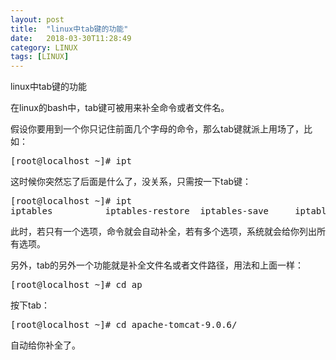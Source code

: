 ```yaml
---
layout: post
title:  "linux中tab键的功能"
date:   2018-03-30T11:28:49
category: LINUX
tags: [LINUX]
---
```


linux中tab键的功能

<p>在linux的bash中，tab键可被用来补全命令或者文件名。</p><p>假设你要用到一个你只记住前面几个字母的命令，那么tab键就派上用场了，比如：<br/></p><pre class="brush:bash;toolbar:false">[root@localhost&nbsp;~]#&nbsp;ipt</pre><p>这时候你突然忘了后面是什么了，没关系，只需按一下tab键：</p><pre class="brush:bash;toolbar:false">[root@localhost&nbsp;~]#&nbsp;ipt
iptables&nbsp;&nbsp;&nbsp;&nbsp;&nbsp;&nbsp;&nbsp;&nbsp;&nbsp;&nbsp;iptables-restore&nbsp;&nbsp;iptables-save&nbsp;&nbsp;&nbsp;&nbsp;&nbsp;iptables-xml&nbsp;&nbsp;&nbsp;&nbsp;&nbsp;&nbsp;iptunnel</pre><p>此时，若只有一个选项，命令就会自动补全，若有多个选项，系统就会给你列出所有选项。</p><p>另外，tab的另外一个功能就是补全文件名或者文件路径，用法和上面一样：</p><pre class="brush:bash;toolbar:false">[root@localhost&nbsp;~]#&nbsp;cd&nbsp;ap</pre><p>按下tab：</p><pre class="brush:bash;toolbar:false">[root@localhost&nbsp;~]#&nbsp;cd&nbsp;apache-tomcat-9.0.6/</pre><p>自动给你补全了。<br/></p>